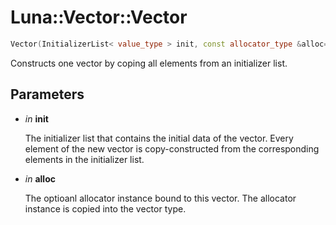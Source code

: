 # Luna::Vector::Vector

```c++
Vector(InitializerList< value_type > init, const allocator_type &alloc=allocator_type())
```

Constructs one vector by coping all elements from an initializer list. 



## Parameters
* *in* **init**

    The initializer list that contains the initial data of the vector. Every element of the new vector is copy-constructed from the corresponding elements in the initializer list. 

* *in* **alloc**

    The optioanl allocator instance bound to this vector. The allocator instance is copied into the vector type. 

